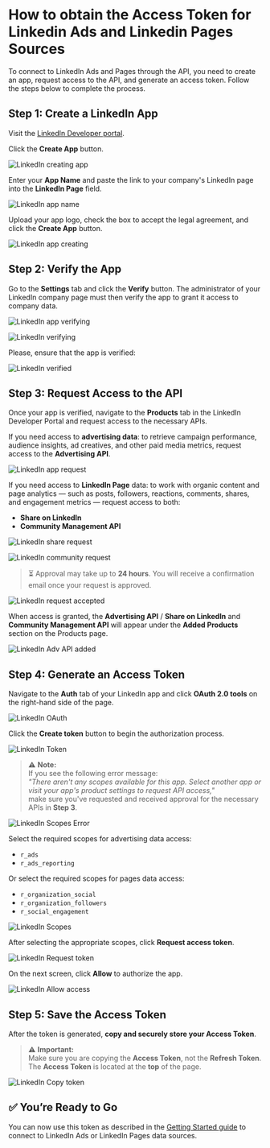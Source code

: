 # How to obtain the Access Token for Linkedin Ads and Linkedin Pages Sources

To connect to LinkedIn Ads and Pages through the API, you need to create an app, request access to the API, and generate an access token. Follow the steps below to complete the process.

## Step 1: Create a LinkedIn App

Visit the [LinkedIn Developer portal](https://developer.linkedin.com/ ).

Click the **Create App** button.

![LinkedIn creating app](res/linkedin_createapp.png)

Enter your **App Name** and paste the link to your company's LinkedIn page into the **LinkedIn Page** field.  

 ![LinkedIn app name](res/linkedin_appname.png)

Upload your app logo, check the box to accept the legal agreement, and click the **Create App** button.  

 ![LinkedIn app creating](res/linkedin_create.png)

## Step 2: Verify the App

Go to the **Settings** tab and click the **Verify** button. The administrator of your LinkedIn company page must then verify the app to grant it access to company data.  

 ![LinkedIn app verifying](res/linkedin_verify.png)

 ![LinkedIn verifying](res/linkedin_verify_process.png)

 Please, ensure that the app is verified:

 ![LinkedIn verified](res/linkedin_verified.png)

## Step 3: Request Access to the API

Once your app is verified, navigate to the **Products** tab in the LinkedIn Developer Portal and request access to the necessary APIs.

If you need access to **advertising data**: to retrieve campaign performance, audience insights, ad creatives, and other paid media metrics, request access to the **Advertising API**.

![LinkedIn app request](res/linkedin_request.png)

If you need access to **LinkedIn Page** data: to work with organic content and page analytics — such as posts, followers, reactions, comments, shares, and engagement metrics — request access to both:

- **Share on LinkedIn**
- **Community Management API**

![LinkedIn share request](res/linkedin_share.png)  

![LinkedIn community request](res/linkedin_community.png)

> ⏳ Approval may take up to **24 hours**. You will receive a confirmation email once your request is approved.

![LinkedIn request accepted](res/linkedin_accepted.png)

When access is granted, the **Advertising API** / **Share on LinkedIn** and **Community Management API** will appear under the **Added Products** section on the Products page.

![LinkedIn Adv API added](res/linkedin_addedapi.png)

## Step 4: Generate an Access Token

Navigate to the **Auth** tab of your LinkedIn app and click **OAuth 2.0 tools** on the right-hand side of the page.

![LinkedIn OAuth](res/linkedin_oauth.png)

Click the **Create token** button to begin the authorization process.

![LinkedIn Token](res/linkedin_createtoken.png)

> ⚠️ **Note:**  
> If you see the following error message:  
> _"There aren't any scopes available for this app. Select another app or visit your app's product settings to request API access,"_  
> make sure you've requested and received approval for the necessary APIs in **Step 3**.

![LinkedIn Scopes Error](res/linkedin_error.png)

Select the required scopes for advertising data access:

- `r_ads`  
- `r_ads_reporting`  

Or select the required scopes for pages data access:

- `r_organization_social`  
- `r_organization_followers`  
- `r_social_engagement`  

![LinkedIn Scopes](res/linkedin_scope.png)

After selecting the appropriate scopes, click **Request access token**.

![LinkedIn Request token](res/linkedin_requesttoken.png)

On the next screen, click **Allow** to authorize the app.

![LinkedIn Allow access](res/linkedin_allow.png)

## Step 5: Save the Access Token

After the token is generated, **copy and securely store your Access Token**.

> ⚠️ **Important:**  
> Make sure you are copying the **Access Token**, not the **Refresh Token**.  
> The **Access Token** is located at the **top** of the page.

![LinkedIn Copy token](res/linkedin_copytoken.png)

## ✅ You’re Ready to Go

You can now use this token as described in the [Getting Started guide](GETTING_STARTED.md) to connect to LinkedIn Ads or LinkedIn Pages data sources.
